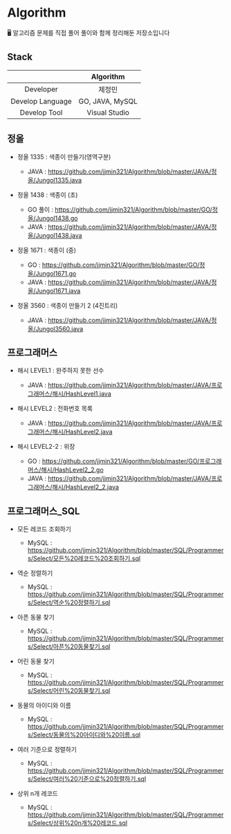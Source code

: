 # Algorithm
🖥 알고리즘 문제를 직접 풀어 풀이와 함께 정리해둔 저장소입니다

## Stack
|                      | Algorithm  | 
|:--------------------:|:------------------:|
| Developer | 제정민 | 
| Develop Language | GO, JAVA, MySQL |
| Develop Tool     | Visual Studio |

## 정올

- 정올 1335 : 색종이 만들기(영역구분)
    - JAVA : https://github.com/jjmin321/Algorithm/blob/master/JAVA/정올/Jungol1335.java

- 정올 1438 : 색종이 (초)
    - GO 풀이 : https://github.com/jjmin321/Algorithm/blob/master/GO/정올/Jungol1438.go
    - JAVA : https://github.com/jjmin321/Algorithm/blob/master/JAVA/정올/Jungol1438.java

- 정올 1671 : 색종이 (중)
    - GO : https://github.com/jjmin321/Algorithm/blob/master/GO/정올/Jungol1671.go
    - JAVA : https://github.com/jjmin321/Algorithm/blob/master/JAVA/정올/Jungol1671.java

- 정올 3560 : 색종이 만들기 2 (4진트리)
    - JAVA : https://github.com/jjmin321/Algorithm/blob/master/JAVA/정올/Jungol3560.java

## 프로그래머스

- 해시 LEVEL1 : 완주하지 못한 선수
    - JAVA : https://github.com/jjmin321/Algorithm/blob/master/JAVA/프로그래머스/해시/HashLevel1.java

- 해시 LEVEL2 : 전화번호 목록 
    - JAVA : https://github.com/jjmin321/Algorithm/blob/master/JAVA/프로그래머스/해시/HashLevel2.java

- 해시 LEVEL2-2 : 위장
    - GO : https://github.com/jjmin321/Algorithm/blob/master/GO/프로그래머스/해시/HashLevel2_2.go
    - JAVA : https://github.com/jjmin321/Algorithm/blob/master/JAVA/프로그래머스/해시/HashLevel2_2.java

## 프로그래머스_SQL

- 모든 레코드 조회하기 
    - MySQL : https://github.com/jjmin321/Algorithm/blob/master/SQL/Programmers/Select/모든%20레코드%20조회하기.sql

- 역순 정렬하기 
    - MySQL : https://github.com/jjmin321/Algorithm/blob/master/SQL/Programmers/Select/역순%20정렬하기.sql

- 아픈 동물 찾기 
    - MySQL : https://github.com/jjmin321/Algorithm/blob/master/SQL/Programmers/Select/아픈%20동물찾기.sql

- 어린 동물 찾기 
    - MySQL : https://github.com/jjmin321/Algorithm/blob/master/SQL/Programmers/Select/어린%20동물찾기.sql

- 동물의 아이디와 이름 
    - MySQL : https://github.com/jjmin321/Algorithm/blob/master/SQL/Programmers/Select/동물의%20아이디와%20이름.sql

- 여러 기준으로 정렬하기
    - MySQL : https://github.com/jjmin321/Algorithm/blob/master/SQL/Programmers/Select/여러%20기준으로%20정렬하기.sql

- 상위 n개 레코드
    - MySQL : https://github.com/jjmin321/Algorithm/blob/master/SQL/Programmers/Select/상위%20n개%20레코드.sql